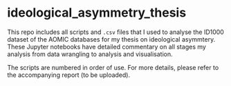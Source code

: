 # ideological_asymmetry_thesis
This repo includes all scripts and `.csv` files that I used to analyse the ID1000 dataset of the AOMIC databases for my thesis on ideological asymmtery. These Jupyter notebooks have detailed commentary on all stages my analysis from data wrangling to analysis and visualisation.

The scripts are numbered in order of use. For more details, please refer to the accompanying report (to be uploaded).


